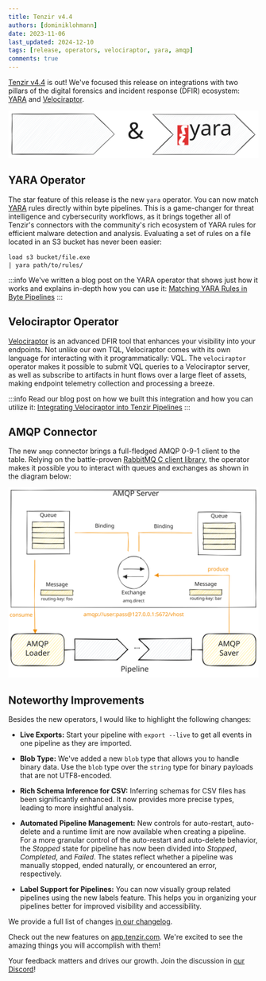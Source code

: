 ```yaml
---
title: Tenzir v4.4
authors: [dominiklohmann]
date: 2023-11-06
last_updated: 2024-12-10
tags: [release, operators, velociraptor, yara, amqp]
comments: true
---
```


[Tenzir v4.4](https://github.com/tenzir/tenzir/releases/tag/v4.4.0) is out!
We've focused this release on integrations with two pillars of the digital
forensics and incident response (DFIR) ecosystem: [YARA][yara] and
[Velociraptor][velociraptor].

[yara]: https://yara.readthedocs.io
[velociraptor]: https://docs.velociraptor.app

![Tenzir v4.4](tenzir-v4.4.excalidraw.svg)

<!-- truncate -->

## YARA Operator

The star feature of this release is the new `yara` operator. You can now match
[YARA][yara] rules directly within byte pipelines. This is a game-changer for
threat intelligence and cybersecurity workflows, as it brings together all of
Tenzir's connectors with the community's rich ecosystem of YARA rules for
efficient malware detection and analysis. Evaluating a set of rules on a file
located in an S3 bucket has never been easier:

```
load s3 bucket/file.exe
| yara path/to/rules/
```

:::info
We've written a blog post on the YARA operator that shows just how it works and
explains in-depth how you can use it: [Matching YARA Rules in Byte
Pipelines](/archive/matching-yara-rules-in-byte-pipelines)
:::

## Velociraptor Operator

[Velociraptor][velociraptor] is an advanced DFIR tool that enhances your
visibility into your endpoints. Not unlike our own TQL, Velociraptor comes with
its own language for interacting with it programmatically: VQL. The
`velociraptor` operator makes it possible to submit VQL queries to a
Velociraptor server, as well as subscribe to artifacts in hunt flows over a
large fleet of assets, making endpoint telemetry collection and processing a
breeze.

:::info
Read our blog post on how we built this integration and how you can utilize it:
[Integrating Velociraptor into Tenzir
Pipelines](/archive/integrating-velociraptor-into-tenzir-pipelines)
:::

## AMQP Connector

The new `amqp` connector brings a full-fledged AMQP 0-9-1 client to the table.
Relying on the battle-proven [RabbitMQ C client
library](https://github.com/alanxz/rabbitmq-c), the operator makes it possible
you to interact with queues and exchanges as shown in the diagram below:

![AMQP](amqp.excalidraw.svg)

## Noteworthy Improvements

Besides the new operators, I would like to highlight the following changes:

- **Live Exports:** Start your pipeline with `export --live` to get all events
  in one pipeline as they are imported.

- **Blob Type:** We've added a new `blob` type that allows you to handle binary
  data. Use the `blob` type over the `string` type for binary payloads that are
  not UTF8-encoded.

- **Rich Schema Inference for CSV:** Inferring schemas for CSV files has been
  significantly enhanced. It now provides more precise types, leading to more
  insightful analysis.

- **Automated Pipeline Management:** New controls for auto-restart, auto-delete
  and a runtime limit are now available when creating a pipeline. For a more
  granular control of the auto-restart and auto-delete behavior, the _Stopped_
  state for pipeline has now been divided into _Stopped_, _Completed_, and
  _Failed_. The states reflect whether a pipeline was manually stopped, ended
  naturally, or encountered an error, respectively.

- **Label Support for Pipelines:** You can now visually group related pipelines
  using the new labels feature. This helps you in organizing your pipelines
  better for improved visibility and accessibility.

We provide a full list of changes [in our changelog](/changelog#v440).

Check out the new features on [app.tenzir.com](https://app.tenzir.com). We're
excited to see the amazing things you will accomplish with them!

Your feedback matters and drives our growth. Join the discussion in [our
Discord](/discord)!
